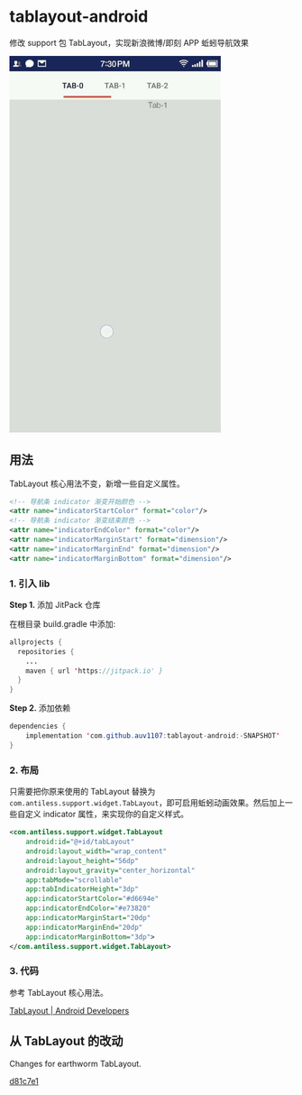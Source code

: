 # tablayout-android

修改 support 包 TabLayout，实现新浪微博/即刻 APP 蚯蚓导航效果

<img src="art/tablayout-demo.gif" width="375"/>

## 用法

TabLayout 核心用法不变，新增一些自定义属性。

```xml
<!-- 导航条 indicator 渐变开始颜色 -->
<attr name="indicatorStartColor" format="color"/>
<!-- 导航条 indicator 渐变结束颜色 -->
<attr name="indicatorEndColor" format="color"/>
<attr name="indicatorMarginStart" format="dimension"/>
<attr name="indicatorMarginEnd" format="dimension"/>
<attr name="indicatorMarginBottom" format="dimension"/>
```

### 1. 引入 lib

**Step 1.** 添加 JitPack 仓库

在根目录 build.gradle 中添加:

```java
allprojects {
  repositories {
    ...
    maven { url 'https://jitpack.io' }
  }
}
```

**Step 2.** 添加依赖

```java
dependencies {
    implementation 'com.github.auv1107:tablayout-android:-SNAPSHOT'
}
```


### 2. 布局

只需要把你原来使用的 TabLayout 替换为 `com.antiless.support.widget.TabLayout`，即可启用蚯蚓动画效果。然后加上一些自定义 indicator 属性，来实现你的自定义样式。

```xml
<com.antiless.support.widget.TabLayout
    android:id="@+id/tabLayout"
    android:layout_width="wrap_content"
    android:layout_height="56dp"
    android:layout_gravity="center_horizontal"
    app:tabMode="scrollable"
    app:tabIndicatorHeight="3dp"
    app:indicatorStartColor="#d6694e"
    app:indicatorEndColor="#e73820"
    app:indicatorMarginStart="20dp"
    app:indicatorMarginEnd="20dp"
    app:indicatorMarginBottom="3dp">
</com.antiless.support.widget.TabLayout>
```

### 3. 代码

参考 TabLayout 核心用法。

[TabLayout | Android Developers](https://developer.android.com/reference/android/support/design/widget/TabLayout)


## 从 TabLayout 的改动

Changes for earthworm TabLayout.

[d81c7e1](https://github.com/auv1107/tablayout-android/commit/d81c7e1a426128b06b813fc929abddf823582e97)
